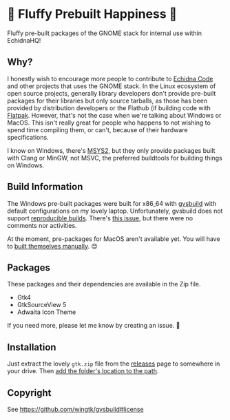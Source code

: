 # 🥰 Fluffy Prebuilt Happiness 🥰
Fluffy pre-built packages of the GNOME stack for internal use within EchidnaHQ! 

## Why?
I honestly wish to encourage more people to contribute to [Echidna Code](https://github.com/EchidnaHQ/Echidna) and other projects that uses the GNOME stack. In the Linux ecosystem of open source projects, generally library developers don't provide pre-built packages for their libraries but only source tarballs, as those has been provided by distribution developers or the Flathub (if building code with [Flatpak](https://flatpak.org/). However, that's not the case when we're talking about Windows or MacOS. This isn't really great for people who happens to not wishing to spend time compiling them, or can't, because of their hardware specifications.

I know on Windows, there's [MSYS2](https://www.msys2.org/), but they only provide packages built with Clang or MinGW, not MSVC, the preferred buildtools for building things on Windows. 

## Build Information
The Windows pre-built packages were built for x86_64 with [gvsbuild](https://github.com/wingtk/gvsbuild/) with default configurations on my lovely laptop. Unfortunately, gvsbuild does not support [reproducible builds](https://reproducible-builds.org/). There's [this issue](https://github.com/wingtk/gvsbuild/issues/200), but there were no comments nor activities. 

At the moment, pre-packages for MacOS aren't available yet. You will have to [built themselves manually](https://www.gtk.org/docs/installations/macos/). 😊

## Packages
These packages and their dependencies are available in the Zip file.

- Gtk4
- GtkSourceView 5
- Adwaita Icon Theme

If you need more, please let me know by creating an issue. 🙂 

## Installation

Just extract the lovely `gtk.zip` file from the [releases](https://github.com/EchidnaHQ/fluffy-prebuilt-happiness/releases) page to somewhere in your drive. Then [add the folder's location to the path](https://docs.microsoft.com/en-us/previous-versions/office/developer/sharepoint-2010/ee537574(v=office.14)#to-add-a-path-to-the-path-environment-variable). 

## Copyright
See https://github.com/wingtk/gvsbuild#license
